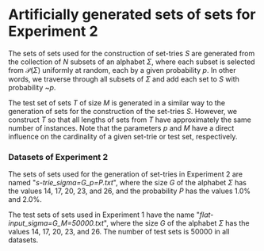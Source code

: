 # Artificially generated sets of sets for Experiment 2

The sets of sets used for the construction of set-tries $S$ are generated from the collection of $N$ subsets of an alphabet $\Sigma$, where each subset is selected from $\mathcal{P}(\Sigma)$ uniformly at random, each by a given probability $p$. In other words, we traverse through all subsets of $\Sigma$ and add each set to $S$ with probability ~$p$.

The test set of sets $T$ of size $M$ is generated in a similar way to the generation of sets for the construction of the set-tries $S$. However, we construct $T$ so that all lengths of sets from $T$ have approximately the same number of instances. Note that the parameters $p$ and $M$ have a direct influence on the cardinality of a given set-trie or test set, respectively.

### Datasets of Experiment 2

The sets of sets used for the generation of set-tries in Experiment 2 are named "*s-trie_sigma=G_p=P.txt*", where the size *G* of the alphabet $\Sigma$ has the values 14, 17, 20, 23, and 26, and the probability *P* has the values 1.0% and 2.0%. 

The test sets of sets used in Experiment 1 have the name "*flat-input_sigma=G_M=50000.txt*", where the size *G* of the alphabet $\Sigma$ has the values 14, 17, 20, 23, and 26. The number of test sets is 50000 in all datasets.